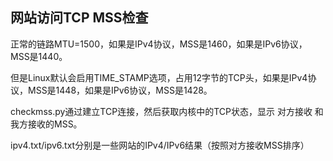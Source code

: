 ## 网站访问TCP MSS检查

正常的链路MTU=1500，如果是IPv4协议，MSS是1460，如果是IPv6协议，MSS是1440。

但是Linux默认会启用TIME_STAMP选项，占用12字节的TCP头，如果是IPv4协议，MSS是1448，如果是IPv6协议，MSS是1428。

checkmss.py通过建立TCP连接，然后获取内核中的TCP状态，显示 对方接收 和 我方接收的MSS。

ipv4.txt/ipv6.txt分别是一些网站的IPv4/IPv6结果（按照对方接收MSS排序）
